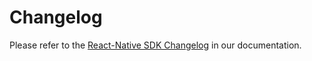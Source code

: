 # Changelog

Please refer to the [React-Native SDK Changelog](https://situm.com/docs/react-native-sdk-changelog/) in our documentation.
